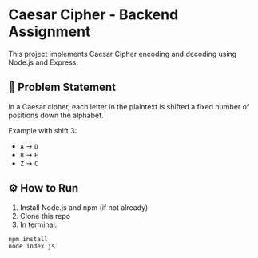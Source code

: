 # Caesar Cipher - Backend Assignment

This project implements Caesar Cipher encoding and decoding using Node.js and Express.

## 🧠 Problem Statement

In a Caesar cipher, each letter in the plaintext is shifted a fixed number of positions down the alphabet.

Example with shift 3:
- `A` → `D`
- `B` → `E`
- `Z` → `C`

## ⚙️ How to Run

1. Install Node.js and npm (if not already)
2. Clone this repo
3. In terminal:

```bash
npm install
node index.js

